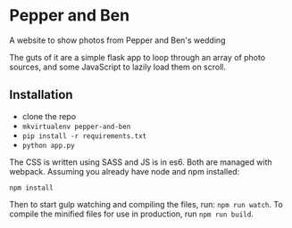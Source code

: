 # Pepper and Ben
A website to show photos from Pepper and Ben's wedding

The guts of it are a simple flask app to loop through an array of photo sources,
and some JavaScript to lazily load them on scroll.

## Installation

* clone the repo
* `mkvirtualenv pepper-and-ben`
* `pip install -r requirements.txt`
* `python app.py`

The CSS is written using SASS and JS is in es6. Both are managed with webpack.
Assuming you already have node and npm installed:

`npm install`

Then to start gulp watching and compiling the files, run: `npm run watch`. To
compile the minified files for use in production, run `npm run build`.
